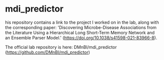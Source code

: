 # mdi_predictor

his repository contains a link to the project I worked on in the lab, along with the corresponding paper: 'Discovering Microbe-Disease Associations from the Literature Using a Hierarchical Long Short-Term Memory Network and an Ensemble Parser Model.' (https://doi.org/10.1038/s41598-021-83966-8).

The official lab repository is here: DMnBI/mdi_predictor (https://github.com/DMnBI/mdi_predictor)
